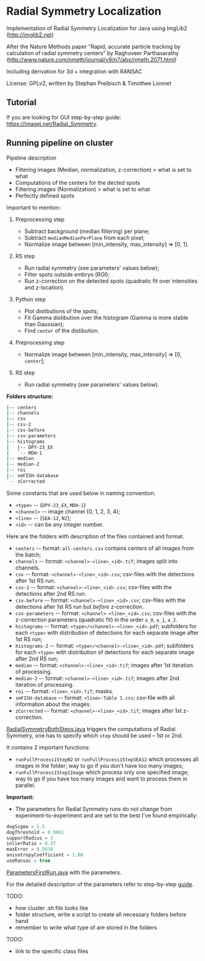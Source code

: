 # Radial Symmetry Localization

Implementation of Radial Symmetry Localization for Java using ImgLib2 (http://imglib2.net)

After the Nature Methods paper "Rapid, accurate particle tracking by calculation of radial symmetry centers" by Raghuveer Parthasarathy (http://www.nature.com/nmeth/journal/v9/n7/abs/nmeth.2071.html)

Including derivation for 3d + integration with RANSAC

License: GPLv2, written by Stephan Preibisch & Timothee Lionnet

## Tutorial

If you are looking for GUI step-by-step guide: https://imagej.net/Radial_Symmetry.

## Running pipeline on cluster

Pipeline description

- Filtering images (Median, normalization, z-correction) > what is set to what
- Computations of the centers for the dected spots
- Filtering images (Normalization) > what is set to what
- Perfectly defined spots

Important to mention:

1. Preprocessing step

   - Subtract background (median filtering) per plane;
   - Subtract `medianMedianPerPlane` from each pixel;
   - Normalize image between [min_intensity, max_intensity] => [0, 1].

2. RS step

   - Run radial symmetry (see parameters' values below);
   - Filter spots outside embryo (ROI);
   - Run z-correction on the detected spots (quadratic fit over intensities and z-location).

3. Python step

   - Plot distibutions of the spots;
   - Fit Gamma distibution over the histogram (Gamma is more stable than Gaussian);
   - Find `center` of the distibution.

4. Preprocessing step

   - Normalize image between [min_intensity, max_intensity] => [0, `center`];

5. RS step

   - Run radial symmetry (see parameters' values below).

**Folders structure:**

```bash
|-- centers
|-- channels
|-- csv
|-- csv-2
|-- csv-before
|-- csv-parameters
|-- histograms
|   |-- DPY-23_EX
|   `-- MDH-1
|-- median
|-- median-2
|-- roi
|-- smFISH-database
`-- zCorrected
```

Some constants that are used below in naming convention.

- `<type>` -- {`DPY-23_EX`, `MDH-1`}
- `<channel>` -- image channel {0, 1, 2, 3, 4};
- `<line>` -- {`SEA-12`, `N2`};
- `<id>` -- can be any integer number.

Here are the folders with description of the files contained and format.

- `centers` -- format: `all-centers.csv` contains centers of all images from the batch;
- `channels` -- format: `<channel>-<line>_<id>.tif`; images split into channels.
- `csv` -- format: `<channel>-<line>_<id>.csv`; csv-files with the detections after 1st RS run.
- `csv-2` -- format: `<channel>-<line>_<id>.csv`; csv-files with the detections after 2nd RS run.
- `csv-before` -- format: `<channel>-<line>_<id>.csv`; csv-files with the detections after 1st RS run but _before_ z-correction.
- `csv-parameters` -- format: `<channel>-<line>_<id>.csv`; csv-files with the z-correction parameters (quadratic fit) in the order `a_0`, `a_1`, `a_2`.
- `histograms` -- format: `<type>/<channel>-<line>_<id>.pdf`; subfolders for each `<type>` with distribution of detections for each separate image after 1st RS run;
- `histograms-2` -- format: `<type>/<channel>-<line>_<id>.pdf`; subfolders for each `<type>` with distribution of detections for each separate image after 2nd RS run;
- `median` -- format: `<channel>-<line>_<id>.tif`; images after 1st iteration of processing.
- `median-2` -- format: `<channel>-<line>_<id>.tif`; images after 2nd iteration of processing.
- `roi` -- format: `<line>_<id>.tif`; masks.
- `smFISH-database` -- format: `<line>-Table 1.csv`; csv-file with all information about the images.
- `zCorrected` -- format: `<channel>-<line>_<id>.tif`; images after 1st z-correction.

[RadialSymmetryBothSteps.java](https://github.com/PreibischLab/RadialSymmetryLocalization/blob/intron-cluster/src/main/java/cluster/radial/symmetry/process/RadialSymmetryBothSteps.java) triggers the computations of Radial Symmetry, one has to specify which `step` should be used – 1st or 2nd.

It contains 2 important functions:

- `runFullProcess1StepN2` or `runFullProcess1StepSEA12` which processes all images in the folder; way to go if you don't have too many images;
- `runFullProcess1Step1Image` which process only one specified image; way to go if you have too many images and want to process them in parallel.

**Important:**

- The parameters for Radial Symmetry runs do not change from experiment-to-experiment and are set to the best I've found empirically:

```java
dogSigma = 1.5
dogThreshold = 0.0081
supportRadius = 3
inlierRatio = 0.37
maxError = 0.5034
anisotropyCoefficient = 1.08
useRansac = true
```

[ParametersFirstRun.java](https://github.com/PreibischLab/RadialSymmetryLocalization/blob/intron-cluster/src/main/java/cluster/radial/symmetry/process/parameters/ParametersFirstRun.java) with the parameters.

For the detailed description of the parameters refer to step-by-step [guide](https://imagej.net/Radial_Symmetry#Detailed_Tutorial).

TODO:

- how cluster .sh file looks like
- folder structure, write a script to create all necessary folders before hand
- remember to write what type of are stored in the folders

TODO:

- link to the specific class files

